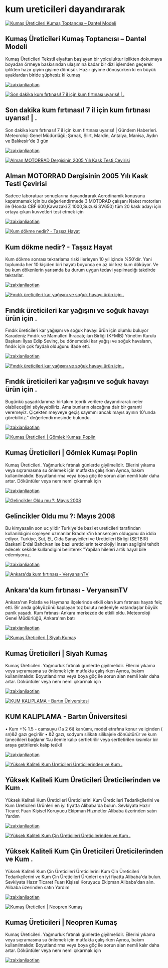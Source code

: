 # kum ureticileri dayandırarak
<a href="https://mnn.zoosnet.net/LR/Chatpre.aspx?id=MNN94995150&p=https://topgrinding.com/" target="_blank">![Kumaş Üreticileri Kumaş Toptancısı – Dantel Modeli](https://github.com/technlg/images/blob/main/26.jpg)</a>
## Kumaş Üreticileri Kumaş Toptancısı – Dantel Modeli
Kumaş Üreticileri Tekstil elyaftan başlayan bir yolculuktur iplikten dokumaya boyadan örmeye baskısından ulaşımına kadar bir dizi işlemden geçerek iplikten hazır giyim giyime dönüşür. Hazır giyime dönüşürken ki en büyük ayaklardan biride şüphesiz ki kumaş 
<a href="https://mnn.zoosnet.net/LR/Chatpre.aspx?id=MNN94995150&p=https://topgrinding.com/" target="_blank"><img src="https://github.com/technlg/images/raw/main/chat11.jpg" alt="zaixianliaotian"/></a><a href="//whatsapp.shibangsoft.com/WhatsApp.php" ><img src="https://github.com/technlg/images/raw/main/chat11.png" alt=""></a>
<a href="https://mnn.zoosnet.net/LR/Chatpre.aspx?id=MNN94995150&p=https://topgrinding.com/" target="_blank">![Son dakika kum fırtınası! 7 il için kum fırtınası uyarısı! | .](https://github.com/technlg/images/blob/main/62.jpg)</a>
## Son dakika kum fırtınası! 7 il için kum fırtınası uyarısı! | .
Son dakika kum fırtınası! 7 il için kum fırtınası uyarısı! | Gündem Haberleri. Meteoroloji Genel Müdürlüğü; Şırnak, Siirt, Mardin, Antalya, Manisa, Aydın ve Balıkesir'de 3 gün 
<a href="https://mnn.zoosnet.net/LR/Chatpre.aspx?id=MNN94995150&p=https://topgrinding.com/" target="_blank"><img src="https://github.com/technlg/images/raw/main/chat11.jpg" alt="zaixianliaotian"/></a><a href="//whatsapp.shibangsoft.com/WhatsApp.php" ><img src="https://github.com/technlg/images/raw/main/chat11.png" alt=""></a>
<a href="https://mnn.zoosnet.net/LR/Chatpre.aspx?id=MNN94995150&p=https://topgrinding.com/" target="_blank">![Alman MOTORRAD Dergisinin 2005 Yılı Kask Testi Çevirisi](https://github.com/technlg/images/blob/main/62.jpg)</a>
## Alman MOTORRAD Dergisinin 2005 Yılı Kask Testi Çevirisi
Sadece laboratuar sonuçlarına dayandırarak Aerodinamik konusunu kapatmamak için bu değerlendirmede 3 MOTORAD çalışanı Naket motorları ile (Honda CBF 600,Kawazaki Z 1000,Suzuki SV650) tüm 20 kask adayı için ortaya çıkan kuvvetleri test etmek için
<a href="https://mnn.zoosnet.net/LR/Chatpre.aspx?id=MNN94995150&p=https://topgrinding.com/" target="_blank"><img src="https://github.com/technlg/images/raw/main/chat11.jpg" alt="zaixianliaotian"/></a><a href="//whatsapp.shibangsoft.com/WhatsApp.php" ><img src="https://github.com/technlg/images/raw/main/chat11.png" alt=""></a>
<a href="https://mnn.zoosnet.net/LR/Chatpre.aspx?id=MNN94995150&p=https://topgrinding.com/" target="_blank">![Kum dökme nedir? - Taşsız Hayat](https://github.com/technlg/images/blob/main/1.jpg)</a>
## Kum dökme nedir? - Taşsız Hayat
Kum dökme sonrası tekrarlama riski ilerleyen 10 yıl içinde %50'dir. Yani toplumda her 10 kişiden biri hayatı boyunca en az bir kez kum döküyor. Ve bu kum dökenlerin yarısında bu durum uygun tedavi yapılmadığı takdirde tekrarlar.
<a href="https://mnn.zoosnet.net/LR/Chatpre.aspx?id=MNN94995150&p=https://topgrinding.com/" target="_blank"><img src="https://github.com/technlg/images/raw/main/chat11.jpg" alt="zaixianliaotian"/></a><a href="//whatsapp.shibangsoft.com/WhatsApp.php" ><img src="https://github.com/technlg/images/raw/main/chat11.png" alt=""></a>
<a href="https://mnn.zoosnet.net/LR/Chatpre.aspx?id=MNN94995150&p=https://topgrinding.com/" target="_blank">![Fındık üreticileri kar yağışını ve soğuk havayı ürün için .](https://github.com/technlg/images/blob/main/64.jpg)</a>
## Fındık üreticileri kar yağışını ve soğuk havayı ürün için .
Fındık üreticileri kar yağışını ve soğuk havayı ürün için olumlu buluyor Karadeniz Fındık ve Mamulleri İhracatçıları Birliği (KFMİB) Yönetim Kurulu Başkanı İlyas Edip Sevinç, bu dönemdeki kar yağışı ve soğuk havaların, fındık için çok faydalı olduğunu ifade etti.
<a href="https://mnn.zoosnet.net/LR/Chatpre.aspx?id=MNN94995150&p=https://topgrinding.com/" target="_blank"><img src="https://github.com/technlg/images/raw/main/chat11.jpg" alt="zaixianliaotian"/></a><a href="//whatsapp.shibangsoft.com/WhatsApp.php" ><img src="https://github.com/technlg/images/raw/main/chat11.png" alt=""></a>
<a href="https://mnn.zoosnet.net/LR/Chatpre.aspx?id=MNN94995150&p=https://topgrinding.com/" target="_blank">![Fındık üreticileri kar yağışını ve soğuk havayı ürün için .](https://github.com/technlg/images/blob/main/6.jpg)</a>
## Fındık üreticileri kar yağışını ve soğuk havayı ürün için .
Bugünkü yaşadıklarımızı birtakım teorik verilere dayandırarak neler olabileceğini söyleyebiliriz. Ama bunların olacağına dair bir garanti veremeyiz. Çiçekten meyveye geçiş sayımını ancak mayıs ayının 10'unda görebiliriz." değerlendirmesinde bulundu.
<a href="https://mnn.zoosnet.net/LR/Chatpre.aspx?id=MNN94995150&p=https://topgrinding.com/" target="_blank"><img src="https://github.com/technlg/images/raw/main/chat11.jpg" alt="zaixianliaotian"/></a><a href="//whatsapp.shibangsoft.com/WhatsApp.php" ><img src="https://github.com/technlg/images/raw/main/chat11.png" alt=""></a>
<a href="https://mnn.zoosnet.net/LR/Chatpre.aspx?id=MNN94995150&p=https://topgrinding.com/" target="_blank">![Kumaş Üreticileri | Gömlek Kumaşı Poplin](https://github.com/technlg/images/blob/main/14.jpg)</a>
## Kumaş Üreticileri | Gömlek Kumaşı Poplin
Kumaş Üreticileri. Yağmurluk fırtınalı günlerde giyilmelidir. Ellerini yıkama veya sıçramasına su önlemek için mutfakta çalışırken Ayrıca, bakım kullanılmalıdır. Boyutlandırma veya boya göç ile sorun alan nemli kalır daha artar. Döküntüler veya nem nemi çıkarmak için
<a href="https://mnn.zoosnet.net/LR/Chatpre.aspx?id=MNN94995150&p=https://topgrinding.com/" target="_blank"><img src="https://github.com/technlg/images/raw/main/chat11.jpg" alt="zaixianliaotian"/></a><a href="//whatsapp.shibangsoft.com/WhatsApp.php" ><img src="https://github.com/technlg/images/raw/main/chat11.png" alt=""></a>
<a href="https://mnn.zoosnet.net/LR/Chatpre.aspx?id=MNN94995150&p=https://topgrinding.com/" target="_blank">![Gelincikler Oldu mu ?: Mayıs 2008](https://github.com/technlg/images/blob/main/44.jpg)</a>
## Gelincikler Oldu mu ?: Mayıs 2008
Bu kimyasalin son uc yildir Turkiye'de bazi et ureticileri tarafindan kullanildigini soyleyen uzmanlar Bradmix'in kanserojen oldugunu da iddia ediyor. Turkiye, Sut, Et, Gida Sanayicileri ve Ureticileri Birligi (SETBIR) Baskani Erdal Bahcivan ise bazi ureticilerin teknolojiyi insan sagligini tehdit edecek sekilde kullandigini belirterek "Yapilan hileleri artik hayal bile edemiyoruz.
<a href="https://mnn.zoosnet.net/LR/Chatpre.aspx?id=MNN94995150&p=https://topgrinding.com/" target="_blank"><img src="https://github.com/technlg/images/raw/main/chat11.jpg" alt="zaixianliaotian"/></a><a href="//whatsapp.shibangsoft.com/WhatsApp.php" ><img src="https://github.com/technlg/images/raw/main/chat11.png" alt=""></a>
<a href="https://mnn.zoosnet.net/LR/Chatpre.aspx?id=MNN94995150&p=https://topgrinding.com/" target="_blank">![Ankara'da kum fırtınası - VeryansınTV](https://github.com/technlg/images/blob/main/20.jpg)</a>
## Ankara'da kum fırtınası - VeryansınTV
Ankara'nın Polatla ve Haymana ilçelerinde etkili olan kum fırtınası hayatı felç etti. Bir anda gökyüzünü kaplayan toz bulutu nedeniyle vatandaşlar büyük panik yaşadı. Kum fırtınası Ankara merkezde de etkili oldu. Meteoroloji Genel Müdürlüğü, Ankara'nın batı 
<a href="https://mnn.zoosnet.net/LR/Chatpre.aspx?id=MNN94995150&p=https://topgrinding.com/" target="_blank"><img src="https://github.com/technlg/images/raw/main/chat11.jpg" alt="zaixianliaotian"/></a><a href="//whatsapp.shibangsoft.com/WhatsApp.php" ><img src="https://github.com/technlg/images/raw/main/chat11.png" alt=""></a>
<a href="https://mnn.zoosnet.net/LR/Chatpre.aspx?id=MNN94995150&p=https://topgrinding.com/" target="_blank">![Kumaş Üreticileri | Siyah Kumaş](https://github.com/technlg/images/blob/main/13.jpg)</a>
## Kumaş Üreticileri | Siyah Kumaş
Kumaş Üreticileri. Yağmurluk fırtınalı günlerde giyilmelidir. Ellerini yıkama veya sıçramasına su önlemek için mutfakta çalışırken Ayrıca, bakım kullanılmalıdır. Boyutlandırma veya boya göç ile sorun alan nemli kalır daha artar. Döküntüler veya nem nemi çıkarmak için
<a href="https://mnn.zoosnet.net/LR/Chatpre.aspx?id=MNN94995150&p=https://topgrinding.com/" target="_blank"><img src="https://github.com/technlg/images/raw/main/chat11.jpg" alt="zaixianliaotian"/></a><a href="//whatsapp.shibangsoft.com/WhatsApp.php" ><img src="https://github.com/technlg/images/raw/main/chat11.png" alt=""></a>
<a href="https://mnn.zoosnet.net/LR/Chatpre.aspx?id=MNN94995150&p=https://topgrinding.com/" target="_blank">![KUM KALIPLAMA - Bartın Üniversitesi](https://github.com/technlg/images/blob/main/8.jpg)</a>
## KUM KALIPLAMA - Bartın Üniversitesi
• Kum +% 1.5 - camsuyu (1a 2 6i) karıúımı, model etrafına konur ve içinden ( sn)&2 gazı geçirilir • &2 gazı, sodyum silikatı silikajele dönüútürür ve kum tanecikleri bağlanır %u ilemle kalıp sertletirilir veya sertletirilen kısımlar bir araya getirilerek kalıp teúkil
<a href="https://mnn.zoosnet.net/LR/Chatpre.aspx?id=MNN94995150&p=https://topgrinding.com/" target="_blank"><img src="https://github.com/technlg/images/raw/main/chat11.jpg" alt="zaixianliaotian"/></a><a href="//whatsapp.shibangsoft.com/WhatsApp.php" ><img src="https://github.com/technlg/images/raw/main/chat11.png" alt=""></a>
<a href="https://mnn.zoosnet.net/LR/Chatpre.aspx?id=MNN94995150&p=https://topgrinding.com/" target="_blank">![Yüksek Kaliteli Kum Üreticileri Üreticilerinden ve Kum .](https://github.com/technlg/images/blob/main/30.jpg)</a>
## Yüksek Kaliteli Kum Üreticileri Üreticilerinden ve Kum .
Yüksek Kaliteli Kum Üreticileri Üreticilerini Kum Üreticileri Tedarikçilerini ve Kum Üreticileri Ürünleri en iyi fiyatta Alibaba'da bulun. Sevkiyata Hazır Ticaret Fuarı Kişisel Koruyucu Ekipman Hizmetler Alibaba üzerinden satın Yardım
<a href="https://mnn.zoosnet.net/LR/Chatpre.aspx?id=MNN94995150&p=https://topgrinding.com/" target="_blank"><img src="https://github.com/technlg/images/raw/main/chat11.jpg" alt="zaixianliaotian"/></a><a href="//whatsapp.shibangsoft.com/WhatsApp.php" ><img src="https://github.com/technlg/images/raw/main/chat11.png" alt=""></a>
<a href="https://mnn.zoosnet.net/LR/Chatpre.aspx?id=MNN94995150&p=https://topgrinding.com/" target="_blank">![Yüksek Kaliteli Kum Çin Üreticileri Üreticilerinden ve Kum .](https://github.com/technlg/images/blob/main/60.jpg)</a>
## Yüksek Kaliteli Kum Çin Üreticileri Üreticilerinden ve Kum .
Yüksek Kaliteli Kum Çin Üreticileri Üreticilerini Kum Çin Üreticileri Tedarikçilerini ve Kum Çin Üreticileri Ürünleri en iyi fiyatta Alibaba'da bulun. Sevkiyata Hazır Ticaret Fuarı Kişisel Koruyucu Ekipman Alibaba'dan alın. Alibaba üzerinden satın Yardım
<a href="https://mnn.zoosnet.net/LR/Chatpre.aspx?id=MNN94995150&p=https://topgrinding.com/" target="_blank"><img src="https://github.com/technlg/images/raw/main/chat11.jpg" alt="zaixianliaotian"/></a><a href="//whatsapp.shibangsoft.com/WhatsApp.php" ><img src="https://github.com/technlg/images/raw/main/chat11.png" alt=""></a>
<a href="https://mnn.zoosnet.net/LR/Chatpre.aspx?id=MNN94995150&p=https://topgrinding.com/" target="_blank">![Kumaş Üreticileri | Neopren Kumaş](https://github.com/technlg/images/blob/main/42.jpg)</a>
## Kumaş Üreticileri | Neopren Kumaş
Kumaş Üreticileri. Yağmurluk fırtınalı günlerde giyilmelidir. Ellerini yıkama veya sıçramasına su önlemek için mutfakta çalışırken Ayrıca, bakım kullanılmalıdır. Boyutlandırma veya boya göç ile sorun alan nemli kalır daha artar. Döküntüler veya nem nemi çıkarmak için
<a href="https://mnn.zoosnet.net/LR/Chatpre.aspx?id=MNN94995150&p=https://topgrinding.com/" target="_blank"><img src="https://github.com/technlg/images/raw/main/chat11.jpg" alt="zaixianliaotian"/></a><a href="//whatsapp.shibangsoft.com/WhatsApp.php" ><img src="https://github.com/technlg/images/raw/main/chat11.png" alt=""></a>

